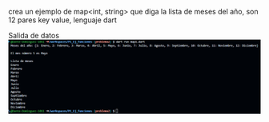 crea un ejemplo de map<int, string> que diga la lista de meses del año, son 12 pares key value, lenguaje dart

Salida de datos
![alt text](image-5.png)